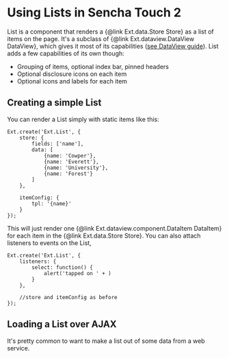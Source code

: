 # Using Lists in Sencha Touch 2

List is a component that renders a {@link Ext.data.Store Store} as a list of items on the page. It's a subclass of {@link Ext.dataview.DataView DataView}, which gives it most of its capabilities ([see DataView guide](#/guide/dataview)). List adds a few capabilities of its own though:

* Grouping of items, optional index bar, pinned headers
* Optional disclosure icons on each item
* Optional icons and labels for each item

## Creating a simple List

You can render a List simply with static items like this:

	Ext.create('Ext.List', {
		store: {
			fields: ['name'],
			data: [
				{name: 'Cowper'},
				{name: 'Everett'},
				{name: 'University'},
				{name: 'Forest'}
			]
		},

		itemConfig: {
			tpl: '{name}'
		}
	});

This will just render one {@link Ext.dataview.component.DataItem DataItem} for each item in the {@link Ext.data.Store Store}. You can also attach listeners to events on the List,

	Ext.create('Ext.List', {
		listeners: {
			select: function() {
				alert('tapped on ' + )
			}
		},

		//store and itemConfig as before
	});

## Loading a List over AJAX

It's pretty common to want to make a list out of some data from a web service.






















